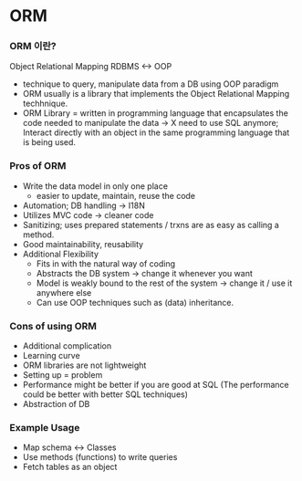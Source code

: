 # ORM

### ORM 이란?

Object Relational Mapping
RDBMS <-> OOP

- technique to query, manipulate data from a DB using OOP paradigm
- ORM usually is a library that implements the Object Relational Mapping techhnique.
- ORM Library = written in programming language that encapsulates the code needed to manipulate the data -> X need to use SQL anymore; Interact directly with an object in the same programming language that is being used.

### Pros of ORM

- Write the data model in only one place
  - easier to update, maintain, reuse the code
- Automation; DB handling -> I18N
- Utilizes MVC code -> cleaner code
- Sanitizing; uses prepared statements / trxns are as easy as calling a method.
- Good maintainability, reusability
- Additional Flexibility
  - Fits in with the natural way of coding
  - Abstracts the DB system -> change it whenever you want
  - Model is weakly bound to the rest of the system -> change it / use it anywhere else
  - Can use OOP techniques such as (data) inheritance.

### Cons of using ORM

- Additional complication
- Learning curve
- ORM libraries are not lightweight
- Setting up = problem
- Performance might be better if you are good at SQL (The performance could be better with better SQL techniques)
- Abstraction of DB

### Example Usage

- Map schema <-> Classes
- Use methods (functions) to write queries
- Fetch tables as an object
